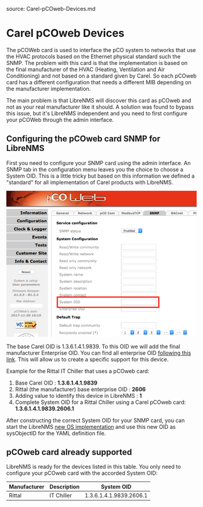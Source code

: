 source: Carel-pCOweb-Devices.md

# Carel pCOweb Devices
The pCOWeb card is used to interface the pCO system to networks that use the HVAC protocols based on the Ethernet physical standard such the SNMP. The problem with this card is that the implementation is based on the final manufacturer of the HVAC (Heating, Ventilation and Air Conditioning) and not based on a standard given by Carel. So each pCOweb card has a different configuration that needs a different MIB depending on the manufacturer implementation.

The main problem is that LibreNMS will discover this card as pCOweb and not as your real manufacturer like it should. A solution was found to bypass this issue, but it's LibreNMS independent and you need to first configure your pCOWeb through the admin interface.

## Configuring the pCOweb card SNMP for LibreNMS
First you need to configure your SNMP card using the admin interface. An SNMP tab in the configuration menu leaves you the choice to choose a System OID. This is a little tricky but based on this information we defined a "standard" for all implementation of Carel products with LibreNMS.

![pCOweb](/doc/img/carelpcowebsystemoid.png)

The base Carel OID is 1.3.6.1.4.1.9839. To this OID we will add the final manufacturer Enterprise OID. You can find all enterprise OID [following this link](https://www.iana.org/assignments/enterprise-numbers/enterprise-numbers). This will allow us to create a specific support for this device.

Example for the Rittal IT Chiller that uses a pCOweb card:
1. Base Carel OID : **1.3.6.1.4.1.9839**
2. Rittal (the manufacturer) base enterprise OID : **2606**
3. Adding value to identify this device in LibreNMS : **1**
4. Complete System OID for a Rittal Chiller using a Carel pCOweb card: **1.3.6.1.4.1.9839.2606.1**

After constructing the correct System OID for your SNMP card, you can start the LibreNMS [new OS implementation](/doc/Developing/Support-New-OS/) and use this new OID as sysObjectID for the YAML definition file.

## pCOweb card already supported
LibreNMS is ready for the devices listed in this table. You only need to configure your pCOweb card with the accorded System OID:

| Manufacturer | Description | System OID |
| ------------ | ------------- | ------------ |
| Rittal | IT Chiller | 1.3.6.1.4.1.9839.2606.1 |
